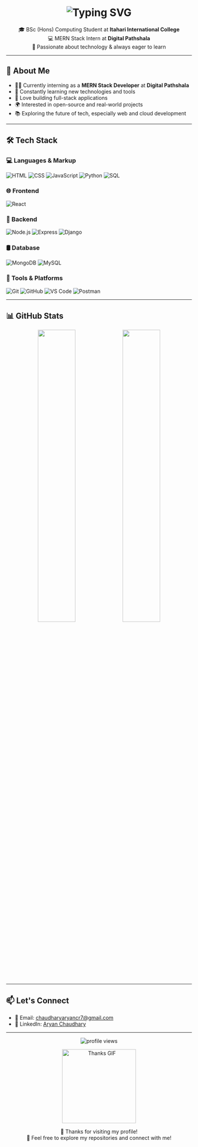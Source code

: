 <h1 align="center">
  <img src="https://readme-typing-svg.demolab.com?font=Fira+Code&weight=500&size=28&pause=1000&center=true&vCenter=true&width=600&lines=Hi+%F0%9F%91%8B%2C+I'm+Aryan+Chaudhary;Welcome+to+my+GitHub+profile!!" alt="Typing SVG" />
</h1>


<p align="center">
  🎓 BSc (Hons) Computing Student at <strong>Itahari International College</strong><br>
  💻 MERN Stack Intern at <strong>Digital Pathshala</strong><br>
  🌱 Passionate about technology & always eager to learn
</p>

---

## 🚀 About Me

- 👨‍💻 Currently interning as a **MERN Stack Developer** at **Digital Pathshala**
- 🧠 Constantly learning new technologies and tools
- 🔧 Love building full-stack applications
- 🌍 Interested in open-source and real-world projects
- 📚 Exploring the future of tech, especially web and cloud development

---

## 🛠️ Tech Stack

### 💻 Languages & Markup
![HTML](https://img.shields.io/badge/-HTML5-E34F26?logo=html5&logoColor=white&style=for-the-badge)
![CSS](https://img.shields.io/badge/-CSS3-1572B6?logo=css3&logoColor=white&style=for-the-badge)
![JavaScript](https://img.shields.io/badge/-JavaScript-F7DF1E?logo=javascript&logoColor=black&style=for-the-badge)
![Python](https://img.shields.io/badge/-Python-3776AB?logo=python&logoColor=white&style=for-the-badge)
![SQL](https://img.shields.io/badge/-SQL-4479A1?logo=mysql&logoColor=white&style=for-the-badge)

### 🌐 Frontend
![React](https://img.shields.io/badge/-React-61DAFB?logo=react&logoColor=black&style=for-the-badge)

### 🔧 Backend
![Node.js](https://img.shields.io/badge/-Node.js-339933?logo=nodedotjs&logoColor=white&style=for-the-badge)
![Express](https://img.shields.io/badge/-Express.js-000000?logo=express&logoColor=white&style=for-the-badge)
![Django](https://img.shields.io/badge/-Django-092E20?logo=django&logoColor=white&style=for-the-badge)

### 🛢️ Database
![MongoDB](https://img.shields.io/badge/-MongoDB-47A248?logo=mongodb&logoColor=white&style=for-the-badge)
![MySQL](https://img.shields.io/badge/-MySQL-4479A1?logo=mysql&logoColor=white&style=for-the-badge)

### 🧰 Tools & Platforms
![Git](https://img.shields.io/badge/-Git-F05032?logo=git&logoColor=white&style=for-the-badge)
![GitHub](https://img.shields.io/badge/-GitHub-181717?logo=github&logoColor=white&style=for-the-badge)
![VS Code](https://img.shields.io/badge/-VS%20Code-007ACC?logo=visualstudiocode&logoColor=white&style=for-the-badge)
![Postman](https://img.shields.io/badge/-Postman-FF6C37?logo=postman&logoColor=white&style=for-the-badge)

---

## 📊 GitHub Stats

<p align="center">
  <img src="https://github-readme-stats.vercel.app/api?username=AryanChd&show_icons=true&theme=react&hide_title=false" width="45%" />
  <img src="https://github-readme-stats.vercel.app/api/top-langs/?username=AryanChd&layout=compact&theme=react" width="45%" />
</p>



---

## 📫 Let's Connect

- 📧 Email: [chaudharyaryancr7@gmail.com](mailto:chaudharyaryancr7@gmail.com)
- 💼 LinkedIn: [Aryan Chaudhary](https://www.linkedin.com/in/aryan-chaudhary-9363a22a9/)

---

<p align="center">
  <img src="https://komarev.com/ghpvc/?username=AryanChd&label=Profile%20views&color=0e75b6&style=flat" alt="profile views"/>
</p>

<p align="center">
  <img src="https://media.giphy.com/media/L1R1tvI9svkIWwpVYr/giphy.gif" width="200" alt="Thanks GIF" />
</p>

<p align="center">
  💖 Thanks for visiting my profile!  
  <br/>📌 Feel free to explore my repositories and connect with me!
</p>
